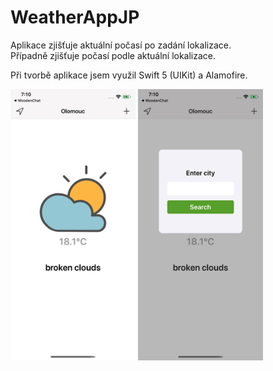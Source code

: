 # WeatherAppJP

Aplikace zjišťuje aktuální počasí po zadání lokalizace. </br>
Případně zjišťuje počasí podle aktuální lokalizace. </br>

Při tvorbě aplikace jsem využil Swift 5 (UIKit) a Alamofire.

<p float="left">
  <img src="/image1.jpg" width="200" />
  <img src="/image2.jpg" width="200" /> 
</p>
